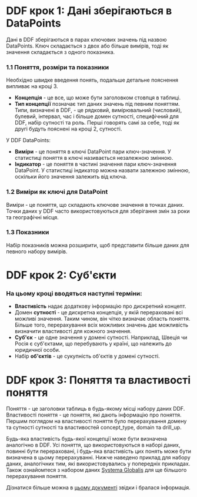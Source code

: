 # DDF крок 1: Дані зберігаються в DataPoints

Дані в DDF зберігаються в парах ключових значень під назвою DataPoints. Ключ складається з двох або більше вимірів, тоді як значення складається з одного показника.

### 1.1 Поняття, розміри та показники

Необхідно швидке введення понять, подальше детальне пояснення випливає на кроці 3.
* **Концепція** - це все, що може бути заголовком стовпця в таблиці.
* **Тип концепції** позначає тип даних значень під певним поняттям.
Типи, визначені в DDF, - це рядковий, вимірювальний (числовий), булевий, інтервал, час і більше домен сутності, специфічний для DDF, набір сутності та роль. Перші говорять самі за себе, тоді як другі будуть пояснені на кроці 2, сутності.

У DDF DataPoints:
* **Виміри** - це поняття в ключі DataPoint пари ключ-значення. У статистиці поняття в ключі називається незалежною змінною.
* **Індикатор** - це поняття в частині значення пари ключ-значення DataPoint. У статистиці індикатор можна назвати залежною змінною, оскільки його значення залежить від ключа.

### 1.2 Виміри як ключі для DataPoint
Виміри - це поняття, що складають ключове значення в точках даних. Точки даних у DDF часто використовуються для зберігання змін за роки та географічні місця.

### 1.3 Показники
Набір показників можна розширити, щоб представити більше даних для певного набору вимірів.

# DDF крок 2: Суб'єкти
### На цьому кроці вводяться наступні терміни:
* **Властивість** надає додаткову інформацію про дискретний концепт.
* Домен **сутності** - це дискретна концепція, у якій перераховані всі можливі значення. Таким чином, він чітко визначає область поняття. Більше того, перерахування всіх можливих значень дає можливість визначити властивості для кожного значення.
* **Суб'єк** - це одне значення у домені сутності.
Наприклад, Швеція чи Росія є суб'єктами, що перебувають у країні, що належить до юридичної особи.
* Набір **об'єктів** - це сукупність об'єктів у домені сутності.

# DDF крок 3: Поняття та властивості поняття
Поняття - це заголовки таблиць в будь-якому місці набору даних DDF. Властивості поняття - це поняття, які дають інформацію про поняття. Першим поглядом на властивості поняття було перерахування домену та сутності сутності та властивостей concept_type, domain та drill_up.

Будь-яка властивість будь-якої концепції може бути визначена аналогічно в DDF. Усі поняття, що використовуються в наборі даних, повинні бути перераховані, і будь-яка властивість цих понять може бути визначена в цьому перерахуванні. Нижче наведено приклад для набору даних, аналогічних тим, які використовувались у попередніх прикладах. Також ознайомтеся з набором даних [Systema Globalis](https://github.com/open-numbers/ddf--gapminder--systema_globalis/blob/master/ddf--concepts.csv) для ще більшого перерахування поняття.


Дізнатися більше можна в [цьому документі](https://docs.google.com/document/d/1Cd2kEH5w3SRJYaDcu-M4dU5SY8No84T3g-QlNSW6pIE/edit#)  звідки і бралася інформація.

